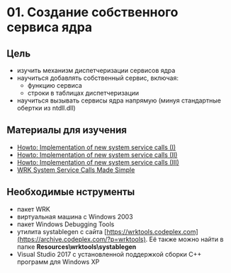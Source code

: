 # 01. Создание собственного сервиса ядра

## Цель
- изучить механизм диспетчеризации сервисов ядра
- научиться добавлять собственный сервис, включая:
    - функцию сервиса
    - строки в таблицах диспетчеризации
- научиться вызывать сервисы ядра напрямую (минуя стандартные обертки из ntdll.dll)

## Материалы для изучения
- [Howto: Implementation of new system service calls (I)](https://www.dcl.hpi.uni-potsdam.de/research/WRK/2007/07/howto-implementation-of-new-system-service-calls/)
- [Howto: Implementation of new system service calls (II)](https://www.dcl.hpi.uni-potsdam.de/research/WRK/2007/07/howto-implementation-of-new-system-service-calls-ii/)
- [Howto: Implementation of new system service calls (III)](https://www.dcl.hpi.uni-potsdam.de/research/WRK/2008/03/howto-implementation-of-new-system-service-calls-iii/)
- [WRK System Service Calls Made Simple](https://www.dcl.hpi.uni-potsdam.de/research/WRK/2009/03/implementation-of-a-new-system-service-call-2009-update/)

## Необходимые нструменты
- пакет WRK
- виртуальная машина c Windows 2003 
- пакет Windows Debugging Tools
- утилита systablegen с сайта [https://wrktools.codeplex.com](https://archive.codeplex.com/?p=wrktools). Её также можно найти в папке **Resources\\wrktools\\systablegen**
- Visual Studio 2017 с установленной поддержкой сборки C++ программ для Windows XP
